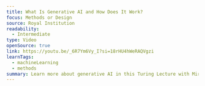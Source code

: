 ```yaml
---
title: What Is Generative AI and How Does It Work?
focus: Methods or Design
source: Royal Institution
readability:
  - Intermediate
type: Video
openSource: true
link: https://youtu.be/_6R7Ym6Vy_I?si=18rHU4hWeRAQVgzi
learnTags:
  - machineLearning
  - methods
summary: Learn more about generative AI in this Turing Lecture with Mirella Lapata.
---
```

